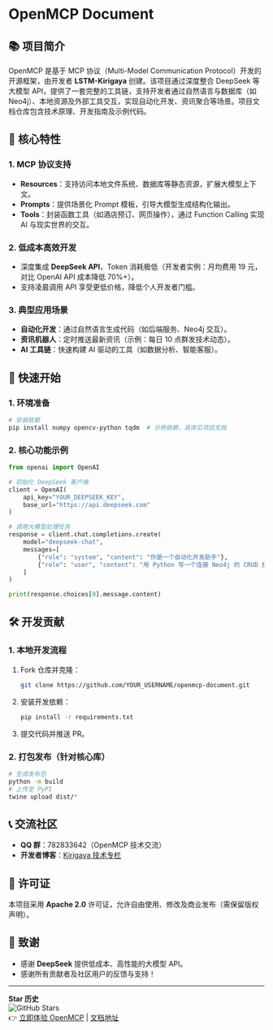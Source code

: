 # OpenMCP Document

## 📚 项目简介
OpenMCP 是基于 MCP 协议（Multi-Model Communication Protocol）开发的开源框架，由开发者 **LSTM-Kirigaya** 创建。该项目通过深度整合 DeepSeek 等大模型 API，提供了一套完整的工具链，支持开发者通过自然语言与数据库（如 Neo4j）、本地资源及外部工具交互，实现自动化开发、资讯聚合等场景。项目文档仓库包含技术原理、开发指南及示例代码。

## 🌟 核心特性

### 1. **MCP 协议支持**
   - **Resources**：支持访问本地文件系统、数据库等静态资源，扩展大模型上下文。
   - **Prompts**：提供场景化 Prompt 模板，引导大模型生成结构化输出。
   - **Tools**：封装函数工具（如酒店预订、网页操作），通过 Function Calling 实现 AI 与现实世界的交互。

### 2. **低成本高效开发**
   - 深度集成 **DeepSeek API**，Token 消耗极低（开发者实例：月均费用 19 元，对比 OpenAI API 成本降低 70%+）。
   - 支持凌晨调用 API 享受更低价格，降低个人开发者门槛。

### 3. **典型应用场景**
   - **自动化开发**：通过自然语言生成代码（如后端服务、Neo4j 交互）。
   - **资讯机器人**：定时推送最新资讯（示例：每日 10 点群发技术动态）。
   - **AI 工具链**：快速构建 AI 驱动的工具（如数据分析、智能客服）。

## 🚀 快速开始

### 1. 环境准备
```bash
# 安装依赖
pip install numpy opencv-python tqdm  # 示例依赖，具体见项目文档
```

### 2. 核心功能示例
```python
from openai import OpenAI

# 初始化 DeepSeek 客户端
client = OpenAI(
    api_key="YOUR_DEEPSEEK_KEY",
    base_url="https://api.deepseek.com"
)

# 调用大模型处理任务
response = client.chat.completions.create(
    model="deepseek-chat",
    messages=[
        {"role": "system", "content": "你是一个自动化开发助手"},
        {"role": "user", "content": "用 Python 写一个连接 Neo4j 的 CRUD 接口"}
    ]
)

print(response.choices[0].message.content)
```

## 🛠️ 开发贡献

### 1. 本地开发流程
1. Fork 仓库并克隆：
   ```bash
   git clone https://github.com/YOUR_USERNAME/openmcp-document.git
   ```
2. 安装开发依赖：
   ```bash
   pip install -r requirements.txt
   ```
3. 提交代码并推送 PR。

### 2. 打包发布（针对核心库）
```bash
# 生成发布包
python -m build
# 上传至 PyPI
twine upload dist/*
```

## 📞 交流社区
- **QQ 群**：782833642（OpenMCP 技术交流）
- **开发者博客**：[Kirigaya 技术专栏](https://zhuanlan.zhihu.com/kirigaya)

## 📄 许可证
本项目采用 **Apache 2.0** 许可证，允许自由使用、修改及商业发布（需保留版权声明）。

## 🙏 致谢
- 感谢 **DeepSeek** 提供低成本、高性能的大模型 API。
- 感谢所有贡献者及社区用户的反馈与支持！

---

**Star 历史**  
![GitHub Stars](https://img.shields.io/github/stars/LSTM-Kirigaya/openmcp-document?style=social)  
👉 [立即体验 OpenMCP](https://github.com/LSTM-Kirigaya/openmcp-document) | [文档地址](https://github.com/LSTM-Kirigaya/openmcp-document/wiki)

